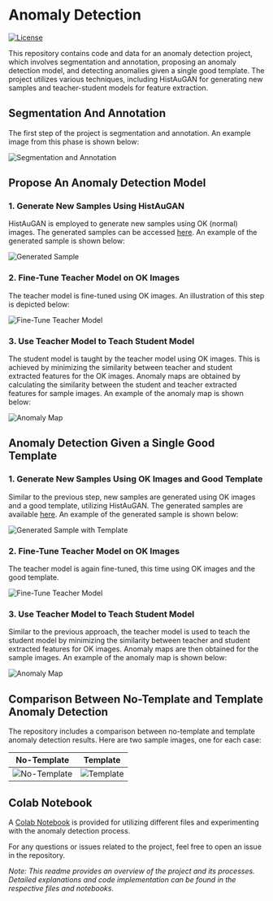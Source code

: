 # Anomaly Detection

[![License](https://img.shields.io/badge/license-MIT-blue.svg)](LICENSE)

This repository contains code and data for an anomaly detection project, which involves segmentation and annotation, proposing an anomaly detection model, and detecting anomalies given a single good template. The project utilizes various techniques, including HistAuGAN for generating new samples and teacher-student models for feature extraction.

## Segmentation And Annotation
The first step of the project is segmentation and annotation. An example image from this phase is shown below:

![Segmentation and Annotation](data/1-1.png)

## Propose An Anomaly Detection Model

### 1. Generate New Samples Using HistAuGAN
HistAuGAN is employed to generate new samples using OK (normal) images. The generated samples can be accessed [here](https://drive.google.com/drive/folders/1VJfZKvlc-h2P9r0uLWA34kFx21atnXcA?usp=sharing). An example of the generated sample is shown below:

![Generated Sample](data/2-0.png)

### 2. Fine-Tune Teacher Model on OK Images
The teacher model is fine-tuned using OK images. An illustration of this step is depicted below:

![Fine-Tune Teacher Model](data/2-1.png)

### 3. Use Teacher Model to Teach Student Model
The student model is taught by the teacher model using OK images. This is achieved by minimizing the similarity between teacher and student extracted features for the OK images. Anomaly maps are obtained by calculating the similarity between the student and teacher extracted features for sample images. An example of the anomaly map is shown below:

![Anomaly Map](data/2-2.png)

## Anomaly Detection Given a Single Good Template

### 1. Generate New Samples Using OK Images and Good Template
Similar to the previous step, new samples are generated using OK images and a good template, utilizing HistAuGAN. The generated samples are available [here](https://drive.google.com/drive/folders/1VJfZKvlc-h2P9r0uLWA34kFx21atnXcA?usp=sharing). An example of the generated sample is shown below:

![Generated Sample with Template](data/3-0.png)

### 2. Fine-Tune Teacher Model on OK Images
The teacher model is again fine-tuned, this time using OK images and the good template.

![Fine-Tune Teacher Model](data/2-1.png)

### 3. Use Teacher Model to Teach Student Model
Similar to the previous approach, the teacher model is used to teach the student model by minimizing the similarity between teacher and student extracted features for OK images. Anomaly maps are then obtained for the sample images. An example of the anomaly map is shown below:

![Anomaly Map](data/2-2.png)

## Comparison Between No-Template and Template Anomaly Detection

The repository includes a comparison between no-template and template anomaly detection results. Here are two sample images, one for each case:

| No-Template | Template |
| --- | --- |
| ![No-Template](data/scratch_1_1.png) | ![Template](data/scratch_2_1.png) |

## Colab Notebook

A [Colab Notebook](https://github.com/TapasKumarDutta1/anomaly-detection/blob/main/Working_Demo_anomaly_detection.ipynb) is provided for utilizing different files and experimenting with the anomaly detection process.

For any questions or issues related to the project, feel free to open an issue in the repository.

*Note: This readme provides an overview of the project and its processes. Detailed explanations and code implementation can be found in the respective files and notebooks.*
